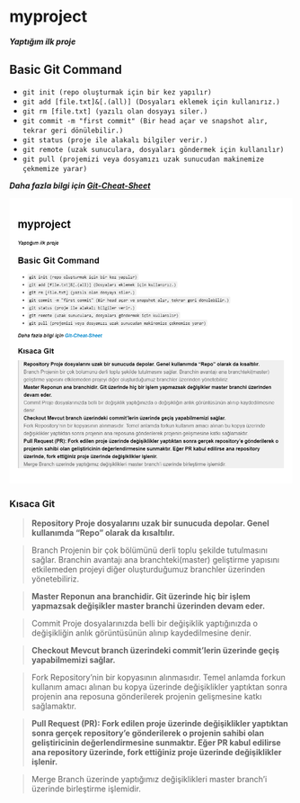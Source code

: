 # myproject
***Yaptığım ilk proje***

## Basic Git Command
* ``` git init (repo oluşturmak için bir kez yapılır) ```
* ```git add [file.txt]&[.(all)] (Dosyaları eklemek için kullanırız.)```
* ```git rm [file.txt] (yazılı olan dosyayı siler.) ```
* ```git commit -m "first commit" (Bir head açar ve snapshot alır, tekrar geri dönülebilir.) ```
* ```git status (proje ile alakalı bilgiler verir.) ```
* ```git remote (uzak sunuculara, dosyaları göndermek için kullanılır)```
* ```git pull (projemizi veya dosyamızı uzak sunucudan makinemize çekmemize yarar)```

***Daha fazla bilgi için [Git-Cheat-Sheet](https://education.github.com/git-cheat-sheet-education.pdf)***

![resim](img\picture.PNG)

### Kısaca Git
>**Repository Proje dosyalarını uzak bir sunucuda depolar. Genel kullanımda “Repo” olarak da kısaltılır.**

>Branch Projenin bir çok bölümünü derli toplu şekilde tutulmasını sağlar. Branchin avantajı ana branchteki(master) geliştirme yapısını etkilemeden projeyi diğer oluşturduğumuz branchler üzerinden yönetebiliriz.

>**Master Reponun ana branchidir. Git üzerinde hiç bir işlem yapmazsak değişikler master branchi üzerinden devam eder.**

>Commit Proje dosyalarınızda belli bir değişiklik yaptığınızda o değişikliğin anlık görüntüsünün alınıp kaydedilmesine denir.

>**Checkout Mevcut branch üzerindeki commit’lerin üzerinde geçiş yapabilmemizi sağlar.**

>Fork Repository’nin bir kopyasının alınmasıdır. Temel anlamda forkun kullanım amacı alınan bu kopya üzerinde değişiklikler yaptıktan sonra projenin ana reposuna gönderilerek projenin gelişmesine katkı sağlamaktır.

>**Pull Request (PR): Fork edilen proje üzerinde değişiklikler yaptıktan sonra gerçek repository’e gönderilerek o projenin sahibi olan geliştiricinin değerlendirmesine sunmaktır. Eğer PR kabul edilirse ana repository üzerinde, fork ettiğiniz proje üzerinde değişiklikler işlenir.**

>Merge Branch üzerinde yaptığımız değişiklikleri master branch’i üzerinde birleştirme işlemidir.
